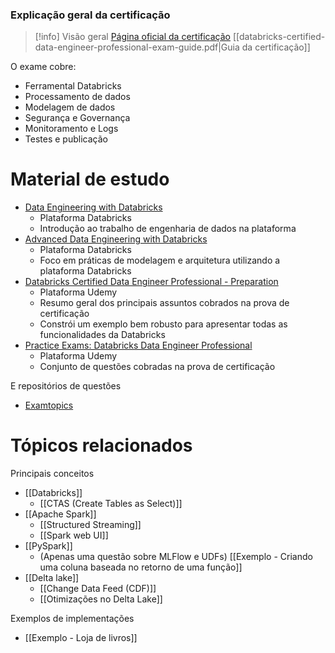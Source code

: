 
### Explicação geral da certificação

> [!info] Visão geral
> [Página oficial da certificação](https://www.databricks.com/learn/certification/data-engineer-professional)
> [[databricks-certified-data-engineer-professional-exam-guide.pdf|Guia da certificação]]

O exame cobre:

- Ferramental Databricks
- Processamento de dados
- Modelagem de dados
- Segurança e Governança
- Monitoramento e Logs
- Testes e publicação

# Material de estudo

- [Data Engineering with Databricks](https://partner-academy.databricks.com/learn/course/1266/data-engineering-with-databricks;lp=10)
	- Plataforma Databricks
	- Introdução ao trabalho de engenharia de dados na plataforma
- [Advanced Data Engineering with Databricks](https://partner-academy.databricks.com/learn/course/2268/advanced-data-engineering-with-databricks;lp=10)
	- Plataforma Databricks
	- Foco em práticas de modelagem e arquitetura utilizando a plataforma Databricks
- [Databricks Certified Data Engineer Professional - Preparation](https://www.udemy.com/course/databricks-certified-data-engineer-professional/)
	- Plataforma Udemy
	- Resumo geral dos principais assuntos cobrados na prova de certificação
	- Constrói um exemplo bem robusto para apresentar todas as funcionalidades da Databricks
- [Practice Exams: Databricks Data Engineer Professional](https://www.udemy.com/course/practice-exams-databricks-data-engineer-professional-k/)
	- Plataforma Udemy
	- Conjunto de questões cobradas na prova de certificação

E repositórios de questões

- [Examtopics](https://www.examtopics.com/exams/databricks/certified-data-engineer-professional/view/)

# Tópicos relacionados

Principais conceitos

- [[Databricks]]
	- [[CTAS (Create Tables as Select)]]
- [[Apache Spark]]
	- [[Structured Streaming]]
	- [[Spark web UI]]
- [[PySpark]]
	- (Apenas uma questão sobre MLFlow e UDFs) [[Exemplo - Criando uma coluna baseada no retorno de uma função]] 
- [[Delta lake]]
	- [[Change Data Feed (CDF)]]
	- [[Otimizações no Delta Lake]]

Exemplos de implementações

- [[Exemplo - Loja de livros]]